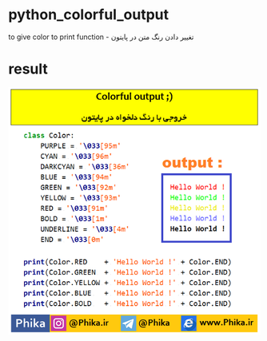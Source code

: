 # python_colorful_output
to give color to print function - تغییر دادن رنگ متن در پایتون

# result
![alt text](https://github.com/iamrezashah/python_colorful_output/blob/master/137%20-%20colorful.png)
